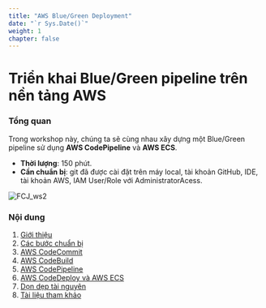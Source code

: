 ```yaml
---
title: "AWS Blue/Green Deployment"
date: "`r Sys.Date()`"
weight: 1
chapter: false
---
```


# Triển khai Blue/Green pipeline trên nền tảng AWS

### Tổng quan

Trong workshop này, chúng ta sẽ cùng nhau xây dựng một Blue/Green pipeline sử dụng **AWS CodePipeline** và **AWS ECS**.

- **Thời lượng**: 150 phút.
- **Cần chuẩn bị**: git đã được cài đặt trên máy local, tài khoản GitHub, IDE, tài khoản AWS, IAM User/Role với AdministratorAcess.

![FCJ_ws2](/images/1.introduce/aws.png)



### Nội dung

1.  [Giới thiệu](1-Introduce/)
2.  [Các bước chuẩn bị](2-Prerequiste/)
3.  [AWS CodeCommit](3-codecommit/)
4.  [AWS CodeBuild](4-codebuild/)
5.  [AWS CodePipeline](5-codepipeline/)
6.  [AWS CodeDeploy và AWS ECS](6-codedeploy/)
7.  [Dọn dẹp tài nguyên](7-cleanup/)
8.  [Tài liệu tham khảo](8-ref/)

